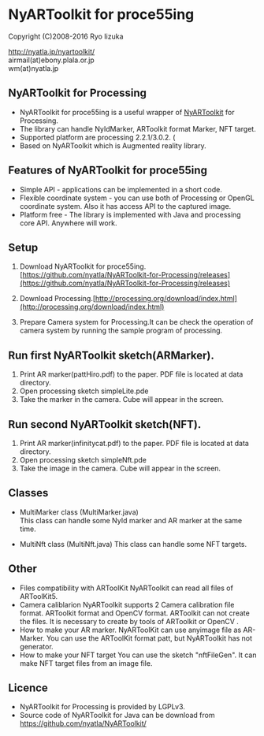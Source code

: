 # NyARToolkit for proce55ing

Copyright (C)2008-2016 Ryo Iizuka

http://nyatla.jp/nyartoolkit/  
airmail(at)ebony.plala.or.jp  
wm(at)nyatla.jp  


## NyARToolkit for Processing

* NyARToolkit for proce55ing is a useful wrapper of [NyARToolkit](http://nyatla.jp/nyartoolkit/) for Processing.
* The library can handle NyIdMarker, ARToolkit format Marker, NFT target.
* Supported platform are processing 2.2.1/3.0.2. ( 
* Based on NyARToolkit which is Augmented reality library.


## Features of NyARToolkit for proce55ing
* Simple API - applications can be implemented in a short code.
* Flexible coordinate system - you can use both of Processing or OpenGL coordinate system. Also it has access API to the captured image.
* Platform free - The library is implemented with Java and processing core API. Anywhere will work.

## Setup

1. Download NyARToolkit for proce55ing.[https://github.com/nyatla/NyARToolkit-for-Processing/releases](https://github.com/nyatla/NyARToolkit-for-Processing/releases)  

2. Download Processing.[http://processing.org/download/index.html](http://processing.org/download/index.html)  

2. Prepare Camera system for Processing.It can be check the operation of camera system by running the sample program of processing.

## Run first NyARToolkit sketch(ARMarker).

1. Print AR marker(pattHiro.pdf) to the paper. PDF file is located at data directory. 
2. Open processing sketch simpleLite.pde
3. Take the marker in the camera. Cube will appear in the screen.

## Run second NyARToolkit sketch(NFT).

1. Print AR marker(infinitycat.pdf) to the paper. PDF file is located at data directory. 
2. Open processing sketch simpleNft.pde
3. Take the image in the camera. Cube will appear in the screen.

## Classes

* MultiMarker class (MultiMarker.java)  
This class can handle some NyId marker and AR marker at the same time.

* MultiNft class (MultiNft.java) 
This class can handle some NFT targets.

## Other

* Files compatibility with ARToolKit
NyARToolkit can read all files of ARToolKit5.
* Camera caliblarion
NyARToolkit supports 2 Camera calibration file format. ARToolkit format and OpenCV format.
ARToolkit can not create the files. It is necessary to create by tools of ARToolkit or OpenCV .
* How to make your AR marker.
NyARToolKit can use anyimage file as AR-Marker. You can use the ARToolKit format patt, but NyARToolkit has not generator.
* How to make your NFT target
You can use the sketch "nftFileGen". It can make NFT target files from an image file.


## Licence

* NyARToolkit for Processing is provided by LGPLv3.
* Source code of NyARToolkit for Java can be download from https://github.com/nyatla/NyARToolkit/
